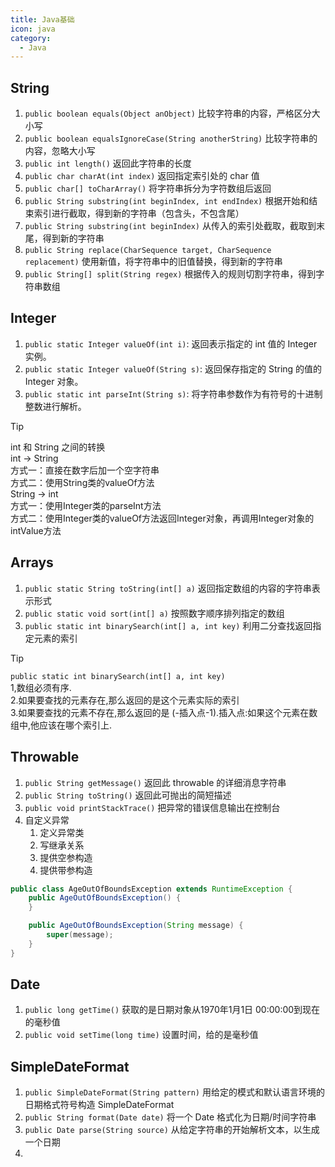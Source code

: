 ```yaml
---
title: Java基础
icon: java
category:
  - Java
---
```


## String


1. `public boolean equals(Object anObject)` 比较字符串的内容，严格区分大小写
2. `public boolean equalsIgnoreCase(String anotherString)` 比较字符串的内容，忽略大小写
3. `public int length()` 返回此字符串的长度
4. `public char charAt(int index)` 返回指定索引处的 char 值
5. `public char[] toCharArray()` 将字符串拆分为字符数组后返回
6. `public String substring(int beginIndex, int endIndex)` 根据开始和结束索引进行截取，得到新的字符串（包含头，不包含尾）
7. `public String substring(int beginIndex)` 从传入的索引处截取，截取到末尾，得到新的字符串
8. `public String replace(CharSequence target, CharSequence replacement)` 使用新值，将字符串中的旧值替换，得到新的字符串
9. `public String[] split(String regex)` 根据传入的规则切割字符串，得到字符串数组


## Integer

1. `public static Integer valueOf(int i)`: 返回表示指定的 int 值的 Integer 实例。
2. `public static Integer valueOf(String s)`: 返回保存指定的 String 的值的 Integer 对象。
3. `public static int parseInt(String s)`: 将字符串参数作为有符号的十进制整数进行解析。

> [!tip]
> int 和 String 之间的转换<br>
> int -> String  <br>
> 方式一：直接在数字后加一个空字符串  <br>
> 方式二：使用String类的valueOf方法<br>
> String -> int  <br>
> 方式一：使用Integer类的parseInt方法  <br>
> 方式二：使用Integer类的valueOf方法返回Integer对象，再调用Integer对象的intValue方法<br>

## Arrays

1. `public static String toString(int[] a)`    返回指定数组的内容的字符串表示形式
2. `public static void sort(int[] a)`    按照数字顺序排列指定的数组
3. `public static int binarySearch(int[] a, int key)`    利用二分查找返回指定元素的索引

> [!tip]
> `public static int binarySearch(int[] a, int key)` <br>
> 1,数组必须有序.  <br>
> 2.如果要查找的元素存在,那么返回的是这个元素实际的索引 <br>
> 3.如果要查找的元素不存在,那么返回的是 (-插入点-1).插入点:如果这个元素在数组中,他应该在哪个索引上.  <br>

## Throwable

1. `public String getMessage()`    返回此 throwable 的详细消息字符串
2. `public String toString()`    返回此可抛出的简短描述
3. `public void printStackTrace()`    把异常的错误信息输出在控制台
4. 自定义异常
    1. 定义异常类
    2. 写继承关系
    3. 提供空参构造
    4. 提供带参构造

```java
public class AgeOutOfBoundsException extends RuntimeException {
    public AgeOutOfBoundsException() {
    }

    public AgeOutOfBoundsException(String message) {
        super(message);
    }
}

```

## Date

1. `public long getTime()`    获取的是日期对象从1970年1月1日 00:00:00到现在的毫秒值
2. `public void setTime(long time)`    设置时间，给的是毫秒值

## SimpleDateFormat

1. `public SimpleDateFormat(String pattern)`    用给定的模式和默认语言环境的日期格式符号构造 SimpleDateFormat
2. `public String format(Date date)`    将一个 Date 格式化为日期/时间字符串
3. `public Date parse(String source)`    从给定字符串的开始解析文本，以生成一个日期
4. 



